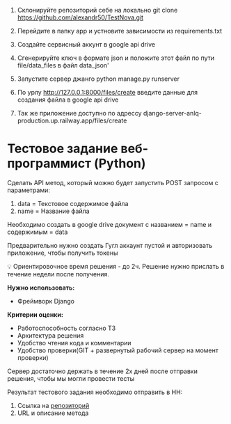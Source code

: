 1. Склонируйте репозиторий себе на локально git clone https://github.com/alexandr50/TestNova.git
2. Перейдите в папку app и устновите зависимости из requirements.txt
3. Создайте сервисный аккунт в google api drive
4. Сгенерируйте ключ в формате json и положите этот файл по пути file/data_files в файл data_json'
5. Запустите сервер джанго python manage.py runserver
6. По урлу http://127.0.0.1:8000/files/create введите данные для создания файла в google api drive

7. Так же приложение доступно по адрессу django-server-anlq-production.up.railway.app/files/create




# Тестовое задание веб-программист (Python)

Сделать API метод, который можно будет запустить POST запросом с параметрами:

1. data = Текстовое содержимое файла
2. name = Название файла

Необходимо создать в google drive документ с названием = name и содержимым = data

Предварительно нужно создать Гугл аккаунт пустой и авторизовать приложение, чтобы получить токены

<aside>
💡 Ориентировочное время решения - до 2ч. Решение нужно прислать в течение недели после получения.

</aside>

**Нужно использовать:**

- Фреймворк Django

**Критерии оценки:**

- Работоспособность согласно ТЗ
- Архитектура решения
- Удобство чтения кода и комментарии
- Удобство проверки(GIT + развернутый рабочий сервер на момент проверки)

Сервер достаточно держать в течение 2х дней после отправки решения, чтобы мы могли провести тесты

Результат тестового задания необходимо отправить в HH:

1. Ссылка на [репозиторий](https://github.com/)
2. URL и описание метода
